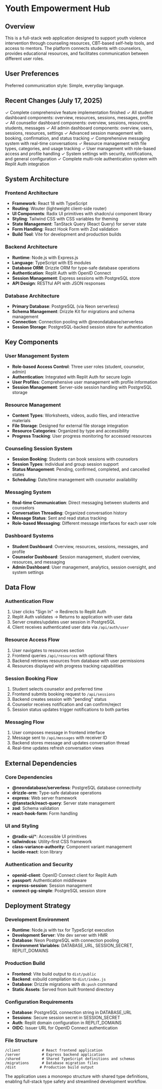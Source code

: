 # Youth Empowerment Hub

## Overview

This is a full-stack web application designed to support youth violence intervention through counseling resources, CBT-based self-help tools, and access to mentors. The platform connects students with counselors, provides educational resources, and facilitates communication between different user roles.

## User Preferences

Preferred communication style: Simple, everyday language.

## Recent Changes (July 17, 2025)

✓ Complete comprehensive feature implementation finished
✓ All student dashboard components: overview, resources, sessions, messages, profile
✓ All counsellor dashboard components: overview, sessions, resources, students, messages
✓ All admin dashboard components: overview, users, sessions, resources, settings
✓ Advanced session management with booking, confirmation, and status tracking
✓ Comprehensive messaging system with real-time conversations
✓ Resource management with file types, categories, and usage tracking
✓ User management with role-based access and profile handling
✓ System settings with security, notifications, and general configuration
✓ Complete multi-role authentication system with Replit Auth integration

## System Architecture

### Frontend Architecture
- **Framework**: React 18 with TypeScript
- **Routing**: Wouter (lightweight client-side router)
- **UI Components**: Radix UI primitives with shadcn/ui component library
- **Styling**: Tailwind CSS with CSS variables for theming
- **State Management**: TanStack Query (React Query) for server state
- **Form Handling**: React Hook Form with Zod validation
- **Build Tool**: Vite for development and production builds

### Backend Architecture
- **Runtime**: Node.js with Express.js
- **Language**: TypeScript with ES modules
- **Database ORM**: Drizzle ORM for type-safe database operations
- **Authentication**: Replit Auth with OpenID Connect
- **Session Management**: Express sessions with PostgreSQL store
- **API Design**: RESTful API with JSON responses

### Database Architecture
- **Primary Database**: PostgreSQL (via Neon serverless)
- **Schema Management**: Drizzle Kit for migrations and schema management
- **Connection**: Connection pooling with @neondatabase/serverless
- **Session Storage**: PostgreSQL-backed session store for authentication

## Key Components

### User Management System
- **Role-based Access Control**: Three user roles (student, counselor, admin)
- **Authentication**: Integrated with Replit Auth for secure login
- **User Profiles**: Comprehensive user management with profile information
- **Session Management**: Server-side session handling with PostgreSQL storage

### Resource Management
- **Content Types**: Worksheets, videos, audio files, and interactive materials
- **File Storage**: Designed for external file storage integration
- **Resource Categories**: Organized by type and accessibility
- **Progress Tracking**: User progress monitoring for accessed resources

### Counseling Session System
- **Session Booking**: Students can book sessions with counselors
- **Session Types**: Individual and group session support
- **Status Management**: Pending, confirmed, completed, and cancelled states
- **Scheduling**: Date/time management with counselor availability

### Messaging System
- **Real-time Communication**: Direct messaging between students and counselors
- **Conversation Threading**: Organized conversation history
- **Message Status**: Sent and read status tracking
- **Role-based Messaging**: Different message interfaces for each user role

### Dashboard Systems
- **Student Dashboard**: Overview, resources, sessions, messages, and profile
- **Counselor Dashboard**: Session management, student overview, resources, and messaging
- **Admin Dashboard**: User management, analytics, session oversight, and system settings

## Data Flow

### Authentication Flow
1. User clicks "Sign In" → Redirects to Replit Auth
2. Replit Auth validates → Returns to application with user data
3. Server creates/updates user session in PostgreSQL
4. Client receives authenticated user data via `/api/auth/user`

### Resource Access Flow
1. User navigates to resources section
2. Frontend queries `/api/resources` with optional filters
3. Backend retrieves resources from database with user permissions
4. Resources displayed with progress tracking capabilities

### Session Booking Flow
1. Student selects counselor and preferred time
2. Frontend submits booking request to `/api/sessions`
3. Backend creates session with "pending" status
4. Counselor receives notification and can confirm/reject
5. Session status updates trigger notifications to both parties

### Messaging Flow
1. User composes message in frontend interface
2. Message sent to `/api/messages` with receiver ID
3. Backend stores message and updates conversation thread
4. Real-time updates refresh conversation views

## External Dependencies

### Core Dependencies
- **@neondatabase/serverless**: PostgreSQL database connectivity
- **drizzle-orm**: Type-safe database operations
- **express**: Web server framework
- **@tanstack/react-query**: Server state management
- **zod**: Schema validation
- **react-hook-form**: Form handling

### UI and Styling
- **@radix-ui/***: Accessible UI primitives
- **tailwindcss**: Utility-first CSS framework
- **class-variance-authority**: Component variant management
- **lucide-react**: Icon library

### Authentication and Security
- **openid-client**: OpenID Connect client for Replit Auth
- **passport**: Authentication middleware
- **express-session**: Session management
- **connect-pg-simple**: PostgreSQL session store

## Deployment Strategy

### Development Environment
- **Runtime**: Node.js with tsx for TypeScript execution
- **Development Server**: Vite dev server with HMR
- **Database**: Neon PostgreSQL with connection pooling
- **Environment Variables**: DATABASE_URL, SESSION_SECRET, REPLIT_DOMAINS

### Production Build
- **Frontend**: Vite build output to `dist/public`
- **Backend**: esbuild compilation to `dist/index.js`
- **Database**: Drizzle migrations with `db:push` command
- **Static Assets**: Served from built frontend directory

### Configuration Requirements
- **Database**: PostgreSQL connection string in DATABASE_URL
- **Sessions**: Secure session secret in SESSION_SECRET
- **Auth**: Replit domain configuration in REPLIT_DOMAINS
- **OIDC**: Issuer URL for OpenID Connect authentication

### File Structure
```
/client          # React frontend application
/server          # Express backend application
/shared          # Shared TypeScript definitions and schemas
/migrations      # Database migration files
/dist           # Production build output
```

The application uses a monorepo structure with shared type definitions, enabling full-stack type safety and streamlined development workflow.